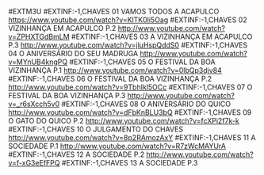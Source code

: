 #EXTM3U
#EXTINF:-1,CHAVES 01 VAMOS TODOS A ACAPULCO
https://www.youtube.com/watch?v=KlTK0li5Oag
#EXTINF:-1,CHAVES 02 VIZINHANÇA EM ACAPULCO P.2
http://www.youtube.com/watch?v=ZPHXTGdBmLM
#EXTINF:-1,CHAVES 03 A VIZINHANÇA EM ACAPULCO P.3
http://www.youtube.com/watch?v=jluHspQddS0
#EXTINF:-1,CHAVES 04 O ANIVERSÁRIO DO SEU MADRUGA
http://www.youtube.com/watch?v=MYnUB4kngPQ
#EXTINF:-1,CHAVES 05 O FESTIVAL DA BOA VIZINHANÇA P.1
http://www.youtube.com/watch?v=0lbQp3djv84
#EXTINF:-1,CHAVES 06 O FESTIVAL DA BOA VIZINHANÇA P.2
http://www.youtube.com/watch?v=9TbhIkl5OCc
#EXTINF:-1,CHAVES 07 O FESTIVAL DA BOA VIZINHANÇA P.3
http://www.youtube.com/watch?v=_r6sXcch5v0
#EXTINF:-1,CHAVES 08  O ANIVERSÁRIO DO QUICO
http://www.youtube.com/watch?v=dFbKnBLU3bQ
#EXTINF:-1,CHAVES 09 O GATO DO QUICO P.2
http://www.youtube.com/watch?v=fcXPi2f7k-k
#EXTINF:-1,CHAVES 10 O JULGAMENTO DO CHAVES
http://www.youtube.com/watch?v=8p2RAmozAxY
#EXTINF:-1,CHAVES 11 A SOCIEDADE P.1
http://www.youtube.com/watch?v=R7zWcMAYUrA
#EXTINF:-1,CHAVES 12  A SOCIEDADE P.2
http://www.youtube.com/watch?v=f-xG3eEfFPQ
#EXTINF:-1,CHAVES 13 A SOCIEDADE P.3
